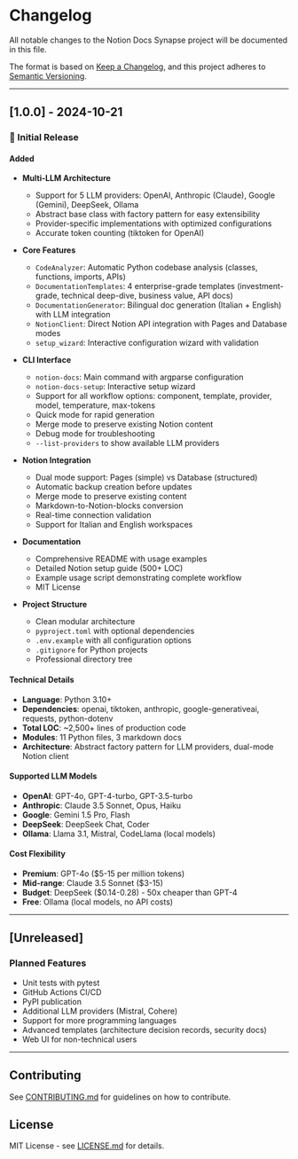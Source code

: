 # Changelog

All notable changes to the Notion Docs Synapse project will be documented in this file.

The format is based on [Keep a Changelog](https://keepachangelog.com/en/1.0.0/),
and this project adheres to [Semantic Versioning](https://semver.org/spec/v2.0.0.html).

---

## [1.0.0] - 2024-10-21

### 🎉 Initial Release

#### Added
- **Multi-LLM Architecture**
  - Support for 5 LLM providers: OpenAI, Anthropic (Claude), Google (Gemini), DeepSeek, Ollama
  - Abstract base class with factory pattern for easy extensibility
  - Provider-specific implementations with optimized configurations
  - Accurate token counting (tiktoken for OpenAI)

- **Core Features**
  - `CodeAnalyzer`: Automatic Python codebase analysis (classes, functions, imports, APIs)
  - `DocumentationTemplates`: 4 enterprise-grade templates (investment-grade, technical deep-dive, business value, API docs)
  - `DocumentationGenerator`: Bilingual doc generation (Italian + English) with LLM integration
  - `NotionClient`: Direct Notion API integration with Pages and Database modes
  - `setup_wizard`: Interactive configuration wizard with validation

- **CLI Interface**
  - `notion-docs`: Main command with argparse configuration
  - `notion-docs-setup`: Interactive setup wizard
  - Support for all workflow options: component, template, provider, model, temperature, max-tokens
  - Quick mode for rapid generation
  - Merge mode to preserve existing Notion content
  - Debug mode for troubleshooting
  - `--list-providers` to show available LLM providers

- **Notion Integration**
  - Dual mode support: Pages (simple) vs Database (structured)
  - Automatic backup creation before updates
  - Merge mode to preserve existing content
  - Markdown-to-Notion-blocks conversion
  - Real-time connection validation
  - Support for Italian and English workspaces

- **Documentation**
  - Comprehensive README with usage examples
  - Detailed Notion setup guide (500+ LOC)
  - Example usage script demonstrating complete workflow
  - MIT License

- **Project Structure**
  - Clean modular architecture
  - `pyproject.toml` with optional dependencies
  - `.env.example` with all configuration options
  - `.gitignore` for Python projects
  - Professional directory tree

#### Technical Details
- **Language**: Python 3.10+
- **Dependencies**: openai, tiktoken, anthropic, google-generativeai, requests, python-dotenv
- **Total LOC**: ~2,500+ lines of production code
- **Modules**: 11 Python files, 3 markdown docs
- **Architecture**: Abstract factory pattern for LLM providers, dual-mode Notion client

#### Supported LLM Models
- **OpenAI**: GPT-4o, GPT-4-turbo, GPT-3.5-turbo
- **Anthropic**: Claude 3.5 Sonnet, Opus, Haiku
- **Google**: Gemini 1.5 Pro, Flash
- **DeepSeek**: DeepSeek Chat, Coder
- **Ollama**: Llama 3.1, Mistral, CodeLlama (local models)

#### Cost Flexibility
- **Premium**: GPT-4o ($5-15 per million tokens)
- **Mid-range**: Claude 3.5 Sonnet ($3-15)
- **Budget**: DeepSeek ($0.14-0.28) - 50x cheaper than GPT-4
- **Free**: Ollama (local models, no API costs)

---

## [Unreleased]

### Planned Features
- Unit tests with pytest
- GitHub Actions CI/CD
- PyPI publication
- Additional LLM providers (Mistral, Cohere)
- Support for more programming languages
- Advanced templates (architecture decision records, security docs)
- Web UI for non-technical users

---

## Contributing

See [CONTRIBUTING.md](CONTRIBUTING.md) for guidelines on how to contribute.

## License

MIT License - see [LICENSE.md](LICENSE.md) for details.